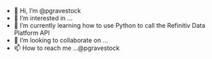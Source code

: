 - 👋 Hi, I’m @pgravestock
- 👀 I’m interested in ...
- 🌱 I’m currently learning how to use Python to call the Refinitiv Data Platform API
- 💞️ I’m looking to collaborate on ...
- 📫 How to reach me ...@pgravestock

<!---
pgravestock/pgravestock is a ✨ special ✨ repository because its `README.md` (this file) appears on your GitHub profile.
You can click the Preview link to take a look at your changes.
--->
